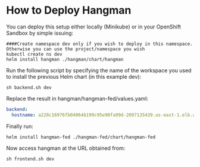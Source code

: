 # How to Deploy Hangman

You can deploy this setup either locally (Minikube) or in your OpenShift Sandbox by simple issuing:

```shell script
####Create namespace dev only if you wish to deploy in this namespace. Otherwise you can use the project/namespace you wish
kubectl create ns dev
helm install hangman ./hangman/chart/hangman
```

Run the following script by specifying the name of the workspace you used to install the previous Helm chart (in this example dev):

```shell script
sh backend.sh dev
```

Replace the result in hangman/hangman-fed/values.yaml:

```yaml script
backend:
  hostname: a228c16976fb04064b199c95e98fa99d-2097135439.us-east-1.elb.amazonaws.com:8080
```

Finally run:

```shell script
helm install hangman-fed ./hangman-fed/chart/hangman-fed
```

Now access hangman at the URL obtained from:

```shell script
sh frontend.sh dev
```
